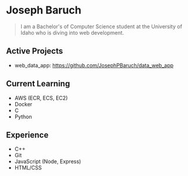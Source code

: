 # Joseph Baruch
> I am a Bachelor's of Computer Science student at the University of Idaho who is diving into web development.

## Active Projects
- web_data_app: https://github.com/JosephPBaruch/data_web_app

## Current Learning
- AWS (ECR, ECS, EC2)
- Docker
- C
- Python

## Experience
- C++
- Git
- JavaScript (Node, Express)
- HTML/CSS
